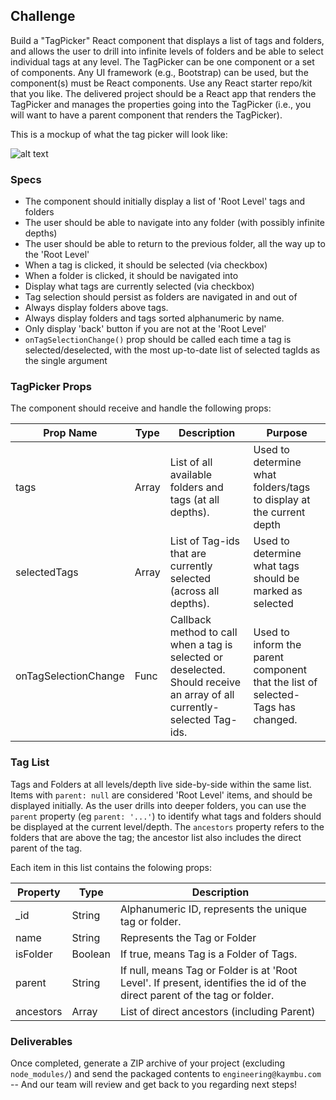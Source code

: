 
## Challenge
Build a "TagPicker" React component that displays a list of tags and folders, and allows the user to drill into infinite levels of folders and be able to select individual tags at any level.  The TagPicker can be one component or a set of components.  Any UI framework (e.g., Bootstrap) can be used, but the component(s) must be React components.  Use any React starter repo/kit that you like.  The delivered project should be a React app that renders the TagPicker and manages the properties going into the TagPicker (i.e., you will want to have a parent component that renders the TagPicker).  

This is a mockup of what the tag picker will look like: 

![alt text](https://cl.ly/3d3o1A0f1B0K/Image%202018-04-11%20at%204.46.20%20PM.png "Mockup")

### Specs

- The component should initially display a list of 'Root Level' tags and folders
- The user should be able to navigate into any folder (with possibly infinite depths)
- The user should be able to return to the previous folder, all the way up to the 'Root Level'
- When a tag is clicked, it should be selected (via checkbox)
- When a folder is clicked, it should be navigated into
- Display what tags are currently selected (via checkbox)
- Tag selection should persist as folders are navigated in and out of
- Always display folders above tags.
- Always display folders and tags sorted alphanumeric by name.
- Only display 'back' button if you are not at the 'Root Level'
- `onTagSelectionChange()` prop should be called each time a tag is selected/deselected, with the most up-to-date list of selected tagIds as the single argument


### TagPicker Props
The component should receive and handle the following props:


| Prop Name         | Type  | Description                                                                                                              | Purpose                                                                         |
|-------------------|-------|--------------------------------------------------------------------------------------------------------------------------|---------------------------------------------------------------------------------|
| tags              | Array | List of all available folders and tags (at all depths).                                                                  | Used to determine what folders/tags to display at the current depth             |
| selectedTags      | Array | List of Tag-ids that are currently selected (across all depths).                                                         | Used to determine what tags should be marked as selected                        |
| onTagSelectionChange     | Func  | Callback method to call when a tag is selected or deselected. Should receive an array of all currently-selected Tag-ids. | Used to inform the parent component that the list of selected-Tags has changed. |


### Tag List
Tags and Folders at all levels/depth live side-by-side within the same list.
Items with `parent: null` are considered 'Root Level' items, and should be displayed initially. As the user drills into deeper folders, you can use the `parent` property (eg `parent: '...'`) to identify what tags and folders should be displayed at the current level/depth.  The `ancestors` property refers to the folders that are above the tag; the ancestor list also includes the direct parent of the tag.  

Each item in this list contains the folowing props:
  
| Property  | Type    | Description                                                                                                     |
|-----------|---------|-----------------------------------------------------------------------------------------------------------------|
| _id       | String  | Alphanumeric ID, represents the unique tag or folder.                                                           |
| name      | String  | Represents the Tag or Folder                                                                                    |
| isFolder  | Boolean | If true, means Tag is a Folder of Tags.                                                                         |
| parent    | String  | If null, means Tag or Folder is at 'Root Level'. If present, identifies the id of the direct parent of the tag or folder. |
| ancestors | Array   | List of direct ancestors (including Parent)                                                                     |
  
  

### Deliverables

Once completed, generate a ZIP archive of your project (excluding `node_modules/`) and send the packaged contents to `engineering@kaymbu.com` -- And our team will review and get back to you regarding next steps!
